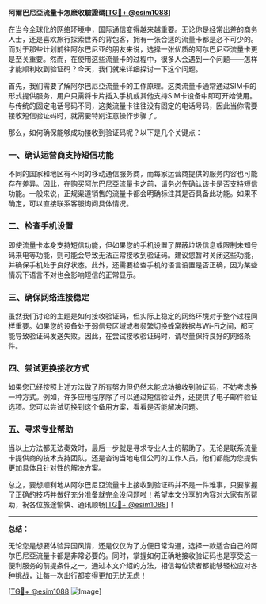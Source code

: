 **阿爾巴尼亞流量卡怎麽收驗證碼[[TG💪+ @esim1088](https://t.me/s/esim1088)]**

在当今全球化的网络环境中，国际通信变得越来越重要。无论你是经常出差的商务人士，还是喜欢旅行探索世界的背包客，拥有一张合适的流量卡都是必不可少的。而对于那些计划前往阿尔巴尼亚的朋友来说，选择一张优质的阿尔巴尼亞流量卡更是至关重要。然而，在使用这些流量卡的过程中，很多人会遇到一个问题——怎样才能顺利收到验证码？今天，我们就来详细探讨一下这个问题。

首先，我们需要了解阿尔巴尼亞流量卡的工作原理。这类流量卡通常通过SIM卡的形式提供服务，用户只需将卡片插入手机或其他支持SIM卡设备中即可开始使用。与传统的固定电话号码不同，这类流量卡往往没有固定的电话号码，因此当你需要接收短信验证码时，就需要特别注意操作步骤了。

那么，如何确保能够成功接收到验证码呢？以下是几个关键点：

### 一、确认运营商支持短信功能

不同的国家和地区有不同的移动通信服务商，而每家运营商提供的服务内容也可能存在差异。因此，在购买阿尔巴尼亞流量卡之前，请务必先确认该卡是否支持短信功能。一般来说，正规渠道销售的流量卡都会明确标注其是否具备此功能。如果不确定，可以直接联系客服询问具体情况。

### 二、检查手机设置

即使流量卡本身支持短信功能，但如果您的手机设置了屏蔽垃圾信息或限制未知号码来电等功能，则可能会导致无法正常接收到验证码。建议您暂时关闭这些功能，并确保手机处于良好状态。此外，还需要检查手机的语言设置是否正确，因为某些情况下语言不对也会影响短信的正常显示。

### 三、确保网络连接稳定

虽然我们讨论的主题是如何接收验证码，但实际上稳定的网络环境对于整个过程同样重要。如果您的设备处于弱信号区域或者频繁切换蜂窝数据与Wi-Fi之间，都可能导致验证码发送失败。因此，在尝试接收验证码时，请尽量保持良好的网络条件。

### 四、尝试更换接收方式

如果您已经按照上述方法做了所有努力但仍然未能成功接收到验证码，不妨考虑换一种方式。例如，许多应用程序除了可以通过短信验证外，还提供了电子邮件验证选项。您可以尝试切换到这个备用方案，看看是否能解决问题。

### 五、寻求专业帮助

当以上方法都无法奏效时，最后一步就是寻求专业人士的帮助了。无论是联系流量卡提供商的技术支持团队，还是咨询当地电信公司的工作人员，他们都能为您提供更加具体且针对性的解决方案。

总之，要想顺利地从阿尔巴尼亞流量卡上接收到验证码并不是一件难事，只要掌握了正确的技巧并做好充分准备就完全没问题啦！希望本文分享的内容对大家有所帮助，祝各位旅途愉快、通讯顺畅[[TG💪+ @esim1088](https://t.me/s/esim1088)]！

---

**总结：**

无论您是想要体验异国风情，还是仅仅为了方便日常沟通，选择一款适合自己的阿尔巴尼亞流量卡都是非常必要的。同时，掌握如何正确地接收验证码也是享受这一便利服务的前提条件之一。通过本文介绍的方法，相信每位读者都能够轻松应对各种挑战，让每一次出行都变得更加无忧无虑！

[[TG💪+ @esim1088](https://t.me/s/esim1088) ![Image](https://i.postimg.cc/4NQfJmqS/Snipaste-2025-05-13-00-14-12.png)]